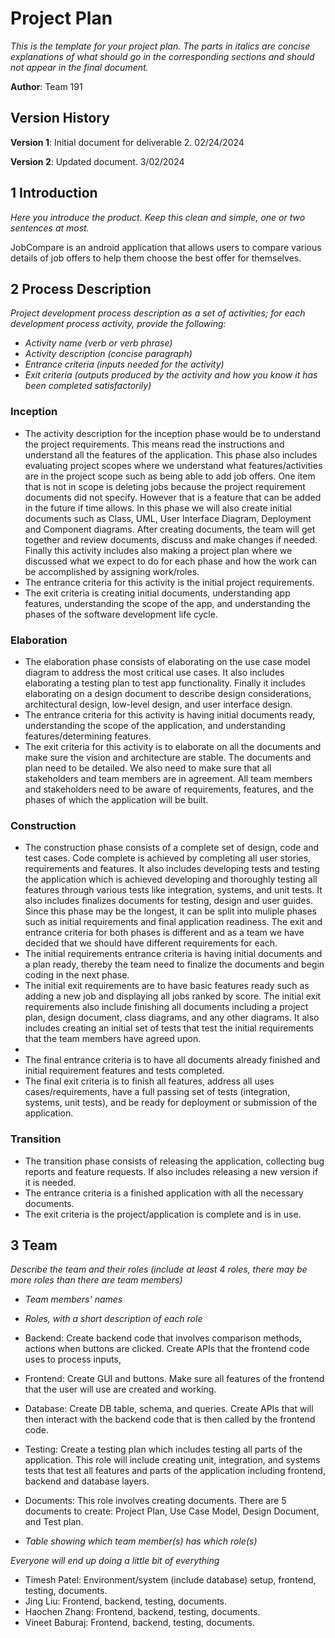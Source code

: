 # Project Plan

*This is the template for your project plan. The parts in italics are concise explanations of what should go in the corresponding sections and should not appear in the final document.*

**Author**: Team 191

## Version History

**Version 1**: Initial document for deliverable 2. 02/24/2024

**Version 2**: Updated document. 3/02/2024

## 1 Introduction

*Here you introduce the product. Keep this clean and simple, one or two sentences at most.*

JobCompare is an android application that allows users to compare various details of job offers to help them choose the best offer for themselves.

## 2 Process Description

*Project development process description as a set of activities; for each development process activity, provide the following:*

- *Activity name (verb or verb phrase)*
- *Activity description (concise paragraph)*
- *Entrance criteria (inputs needed for the activity)*
- *Exit criteria (outputs produced by the activity and how you know it has been completed satisfactorily)*


### Inception
- The activity description for the inception phase would be to understand the project requirements. This means read the instructions and understand all the features of the application. This phase also includes evaluating project scopes where we understand what features/activities are in the project scope such as being able to add job offers. One item that is not in scope is deleting jobs because the project requirement documents did not specify. However that is a feature that can be added in the future if time allows. In this phase we will also create initial documents such as Class, UML, User Interface Diagram, Deployment and Component diagrams. After creating documents, the team will get together and review documents, discuss and make changes if needed. Finally this activity includes also making a project plan where we discussed what we expect to do for each phase and how the work can be accomplished by assigning work/roles.
- The entrance criteria for this activity is the initial project requirements.
- The exit criteria is creating initial documents, understanding app features, understanding the scope of the app, and understanding the phases of the software development life cycle.

### Elaboration
- The elaboration phase consists of elaborating on the use case model diagram to address the most critical use cases. It also includes  elaborating a testing plan to test app functionality. Finally it includes elaborating on a design document to describe design considerations, architectural design, low-level design, and user interface design.
- The entrance criteria for this activity is having initial documents ready, understanding the scope of the application, and understanding features/determining features.
- The exit criteria for this activity is to elaborate on all the documents and make sure the vision and architecture are stable. The documents and plan need to be detailed. We also need to make sure that all stakeholders and team members are in agreement. All team members and stakeholders need to be aware of requirements, features, and the phases of which the application will be built.

### Construction
- The construction phase consists of a complete set of design, code and test cases. Code complete is achieved by completing all user stories, requirements and features. It also includes developing tests and testing the application which is achieved developing and thoroughly testing all features through various tests like integration, systems, and unit tests. It also includes finalizes documents for testing, design and user guides. Since this phase may be the longest, it can be split into muliple phases such as initial requirements and final application readiness. The exit and entrance criteria for both phases is different and as a team we have decided that we should have different requirements for each.
- The initial requirements entrance criteria is having initial documents and a plan ready, thereby the team need to finalize the documents and begin coding in the next phase.
- The initial exit requirements are to have basic features ready such as adding a new job and displaying all jobs ranked by score. The initial exit requirements also include finishing all documents including a project plan, design document, class diagrams, and any other diagrams. It also includes creating an initial set of tests that test the initial requirements that the team members have agreed upon.
- 
- The final entrance criteria is to have all documents already finished and initial requirement features and tests completed.
- The final exit criteria is to finish all features, address all uses cases/requirements, have a full passing set of tests (integration, systems, unit tests), and be ready for deployment or submission of the application.

### Transition
- The transition phase consists of releasing the application, collecting bug reports and feature requests. If also includes releasing a new version if it is needed.
- The entrance criteria is a finished application with all the necessary documents.
- The exit criteria is the project/application is complete and is in use.

## 3 Team

*Describe the team and their roles (include at least 4 roles, there may be more roles than there are team members)*

- *Team members' names*

- *Roles, with a short description of each role*
- Backend: Create backend code that involves comparison methods, actions when buttons are clicked. Create APIs that the frontend code uses to process inputs,
- Frontend: Create GUI and buttons. Make sure all features of the frontend that the user will use are created and working.
- Database: Create DB table, schema, and queries. Create APIs that will then interact with the backend code that is then called by the frontend code.
- Testing: Create a testing plan which includes testing all parts of the application. This role will include creating unit, integration, and systems tests that test all features and parts of the application including frontend, backend and database layers.
- Documents: This role involves creating documents. There are 5 documents to create: Project Plan, Use Case Model, Design Document, and Test plan.

- *Table showing which team member(s) has which role(s)*

*Everyone will end up doing a little bit of everything*

- Timesh Patel: Environment/system (include database) setup, frontend, testing, documents.
- Jing Liu: Frontend, backend, testing, documents.
- Haochen Zhang: Frontend, backend, testing, documents.
- Vineet Baburaj: Frontend, backend, testing, documents.
